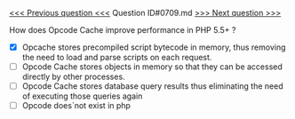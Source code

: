 [<<< Previous question <<<](0708.md)  Question ID#0709.md  [>>> Next question >>>](0710.md) 

How does Opcode Cache improve performance in PHP 5.5+ ?

- [x] Opcache stores precompiled script bytecode in memory, thus removing the need to load and parse scripts on each request.
- [ ] Opcode Cache stores objects in memory so that they can be accessed directly by other processes.
- [ ] Opcode Cache stores database query results thus eliminating the need of executing those queries again
- [ ] Opcode does`not exist in php
